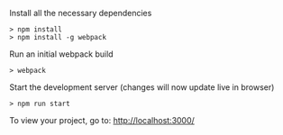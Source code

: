 Install all the necessary dependencies
```
> npm install
> npm install -g webpack
```
Run an initial webpack build
```
> webpack
```
Start the development server (changes will now update live in browser)
```
> npm run start
```
To view your project, go to: [http://localhost:3000/](http://localhost:3000/)
